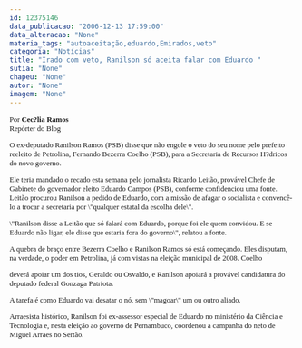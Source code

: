 ```yaml
---
id: 12375146
data_publicacao: "2006-12-13 17:59:00"
data_alteracao: "None"
materia_tags: "autoaceitação,eduardo,Emirados,veto"
categoria: "Notícias"
title: "Irado com veto, Ranilson só aceita falar com Eduardo "
sutia: "None"
chapeu: "None"
autor: "None"
imagem: "None"
---
```

<p><FONT size=2></p>
<p><P></p>
<p><P><FONT face=Verdana></FONT></P><FONT face=Verdana>Por <B>Cec?lia Ramos</B><BR>Repórter do Blog</FONT> </p>
<p><P></P></p>
<p><P><FONT face=Verdana>O ex-deputado Ranilson Ramos (PSB) disse que não engole o veto do seu nome pelo prefeito reeleito de Petrolina, Fernando Bezerra Coelho (PSB), para a Secretaria de Recursos H?dricos do novo governo. </FONT></P></p>
<p><P><FONT face=Verdana>Ele teria mandado o recado esta semana pelo jornalista Ricardo Leitão, provável Chefe de Gabinete do governador eleito Eduardo Campos (PSB), conforme confidenciou uma fonte. Leitão procurou Ranilson a pedido de Eduardo, com a missão de afagar o socialista e convencê-lo a trocar a secretaria por \"qualquer estatal da escolha dele\".</FONT></P></p>
<p><P><FONT face=Verdana>\"Ranilson disse a Leitão que só falará com Eduardo, porque foi ele quem convidou. E se Eduardo não ligar, ele disse que estaria fora do governo\", relatou a fonte.</FONT></P></p>
<p><P><FONT face=Verdana>A quebra de braço entre Bezerra Coelho e Ranilson Ramos só está começando. Eles disputam, na verdade, o poder em Petrolina, já com vistas na eleição municipal de 2008. Coelho</p>
<p> deverá apoiar um dos tios, Geraldo ou Osvaldo, e Ranilson apoiará a provável candidatura do deputado federal Gonzaga Patriota. </FONT></P></p>
<p><P><FONT face=Verdana>A tarefa é como Eduardo vai desatar o nó, sem \"magoar\" um ou outro aliado. </FONT></P></p>
<p><P><FONT face=Verdana>Arraesista histórico, Ranilson foi ex-assessor especial de Eduardo no ministério da Ciência e Tecnologia e, nesta eleição ao governo de Pernambuco, coordenou a campanha do neto de Miguel Arraes no Sertão.</FONT></P></FONT> </p>
